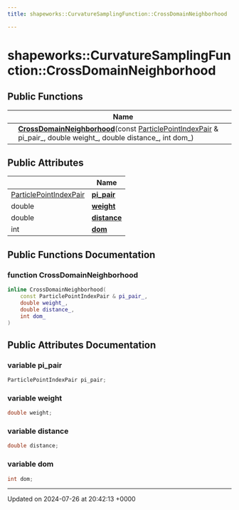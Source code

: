 ```yaml
---
title: shapeworks::CurvatureSamplingFunction::CrossDomainNeighborhood

---
```


# shapeworks::CurvatureSamplingFunction::CrossDomainNeighborhood





## Public Functions

|                | Name           |
| -------------- | -------------- |
| | **[CrossDomainNeighborhood](../Classes/structshapeworks_1_1CurvatureSamplingFunction_1_1CrossDomainNeighborhood.md#function-crossdomainneighborhood)**(const [ParticlePointIndexPair](../Classes/structshapeworks_1_1ParticlePointIndexPair.md) & pi_pair_, double weight_, double distance_, int dom_) |

## Public Attributes

|                | Name           |
| -------------- | -------------- |
| [ParticlePointIndexPair](../Classes/structshapeworks_1_1ParticlePointIndexPair.md) | **[pi_pair](../Classes/structshapeworks_1_1CurvatureSamplingFunction_1_1CrossDomainNeighborhood.md#variable-pi-pair)**  |
| double | **[weight](../Classes/structshapeworks_1_1CurvatureSamplingFunction_1_1CrossDomainNeighborhood.md#variable-weight)**  |
| double | **[distance](../Classes/structshapeworks_1_1CurvatureSamplingFunction_1_1CrossDomainNeighborhood.md#variable-distance)**  |
| int | **[dom](../Classes/structshapeworks_1_1CurvatureSamplingFunction_1_1CrossDomainNeighborhood.md#variable-dom)**  |

## Public Functions Documentation

### function CrossDomainNeighborhood

```cpp
inline CrossDomainNeighborhood(
    const ParticlePointIndexPair & pi_pair_,
    double weight_,
    double distance_,
    int dom_
)
```


## Public Attributes Documentation

### variable pi_pair

```cpp
ParticlePointIndexPair pi_pair;
```


### variable weight

```cpp
double weight;
```


### variable distance

```cpp
double distance;
```


### variable dom

```cpp
int dom;
```


-------------------------------

Updated on 2024-07-26 at 20:42:13 +0000